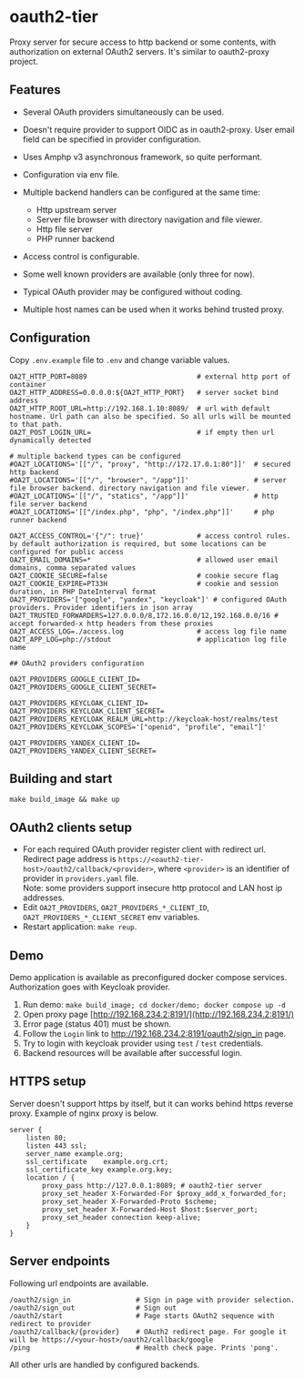 oauth2-tier
===

Proxy server for secure access to http backend or some contents, with authorization on external OAuth2 servers. 
It's similar to oauth2-proxy project.

## Features

* Several OAuth providers simultaneously can be used.
* Doesn't require provider to support OIDC as in oauth2-proxy. User email field can be specified in provider configuration.
* Uses Amphp v3 asynchronous framework, so quite performant.
* Configuration via env file.

* Multiple backend handlers can be configured at the same time:
    * Http upstream server
    * Server file browser with directory navigation and file viewer.
    * Http file server
    * PHP runner backend

* Access control is configurable.
* Some well known providers are available (only three for now).
* Typical OAuth provider may be configured without coding.
* Multiple host names can be used when it works behind trusted proxy.

## Configuration

Copy `.env.example` file to `.env` and change variable values.


```
OA2T_HTTP_PORT=8089                           # external http port of container
OA2T_HTTP_ADDRESS=0.0.0.0:${OA2T_HTTP_PORT}   # server socket bind address
OA2T_HTTP_ROOT_URL=http://192.168.1.10:8089/  # url with default hostname. Url path can also be specified. So all urls will be mounted to that path.
OA2T_POST_LOGIN_URL=                          # if empty then url dynamically detected

# multiple backend types can be configured
#OA2T_LOCATIONS='[["/", "proxy", "http://172.17.0.1:80"]]'  # secured http backend
#OA2T_LOCATIONS='[["/", "browser", "/app"]]'                # server file browser backend. directory navigation and file viewer.
#OA2T_LOCATIONS='[["/", "statics", "/app"]]'                # http file server backend
#OA2T_LOCATIONS='[["/index.php", "php", "/index.php"]]'     # php runner backend

OA2T_ACCESS_CONTROL='{"/": true}'             # access control rules. by default authorization is required, but some locations can be configured for public access
OA2T_EMAIL_DOMAINS=*                          # allowed user email domains, comma separated values
OA2T_COOKIE_SECURE=false                      # cookie secure flag 
OA2T_COOKIE_EXPIRE=PT33H                      # cookie and session duration, in PHP DateInterval format
OA2T_PROVIDERS='["google", "yandex", "keycloak"]' # configured OAuth providers. Provider identifiers in json array
OA2T_TRUSTED_FORWARDERS=127.0.0.0/8,172.16.0.0/12,192.168.0.0/16 # accept forwarded-x http headers from these proxies
OA2T_ACCESS_LOG=./access.log                  # access log file name
OA2T_APP_LOG=php://stdout                     # application log file name

## OAuth2 providers configuration

OA2T_PROVIDERS_GOOGLE_CLIENT_ID=
OA2T_PROVIDERS_GOOGLE_CLIENT_SECRET=

OA2T_PROVIDERS_KEYCLOAK_CLIENT_ID=
OA2T_PROVIDERS_KEYCLOAK_CLIENT_SECRET=
OA2T_PROVIDERS_KEYCLOAK_REALM_URL=http://keycloak-host/realms/test
OA2T_PROVIDERS_KEYCLOAK_SCOPES='["openid", "profile", "email"]'

OA2T_PROVIDERS_YANDEX_CLIENT_ID=
OA2T_PROVIDERS_YANDEX_CLIENT_SECRET=

```


## Building and start

```
make build_image && make up
```

## OAuth2 clients setup

* For each required OAuth provider register client with redirect url.  
Redirect page address is `https://<oauth2-tier-host>/oauth2/callback/<provider>`, 
where `<provider>` is an identifier of provider in `providers.yaml` file.  
Note: some providers support insecure http protocol and LAN host ip addresses.
* Edit `OA2T_PROVIDERS`, `OA2T_PROVIDERS_*_CLIENT_ID`, `OA2T_PROVIDERS_*_CLIENT_SECRET` env variables.
* Restart application: `make reup`.


## Demo

Demo application is available as preconfigured docker compose services. Authorization goes with Keycloak provider.

1. Run demo: `make build_image; cd docker/demo; docker compose up -d`
2. Open proxy page [http://192.168.234.2:8191/](http://192.168.234.2:8191/)
3. Error page (status 401) must be shown.
4. Follow the `Login` link to http://192.168.234.2:8191/oauth2/sign_in page.
5. Try to login with keycloak provider using `test` / `test` credentials.
6. Backend resources will be available after successful login.


## HTTPS setup

Server doesn't support https by itself, but it can works behind https reverse proxy. Example of nginx proxy is below.

```
server {
    listen 80;
    listen 443 ssl;
    server_name example.org;
    ssl_certificate    example.org.crt;
    ssl_certificate_key example.org.key;
    location / {
        proxy_pass http://127.0.0.1:8089; # oauth2-tier server
        proxy_set_header X-Forwarded-For $proxy_add_x_forwarded_for;
        proxy_set_header X-Forwarded-Proto $scheme;
        proxy_set_header X-Forwarded-Host $host:$server_port;
        proxy_set_header connection keep-alive;
    }
}

```

## Server endpoints

Following url endpoints are available.

```
/oauth2/sign_in                # Sign in page with provider selection.
/oauth2/sign_out               # Sign out
/oauth2/start                  # Page starts OAuth2 sequence with redirect to provider
/oauth2/callback/{provider}    # OAuth2 redirect page. For google it will be https://<your-host>/oauth2/callback/google
/ping                          # Health check page. Prints 'pong'.
```
All other urls are handled by configured backends.
